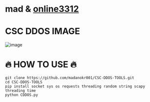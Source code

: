 # mad & [online3312](https://github.com/madanokr001/CSC-DDOS-TOOLS/invitations)

# CSC DDOS IMAGE
![image](https://github.com/user-attachments/assets/0bc75fe6-b704-41ff-87bf-25afc8f7d7ac)

# 🔥 HOW TO USE 🔥
```
git clone https://github.com/madanokr001/CSC-DDOS-TOOLS.git
cd CSC-DDOS-TOOLS
pip install socket sys os requests threading random string scapy threading time
python CDDOS.py
```


